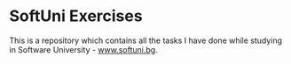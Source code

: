 # SoftUni Exercises
This is a repository which contains all the tasks I have done while studying in Software University - www.softuni.bg.
